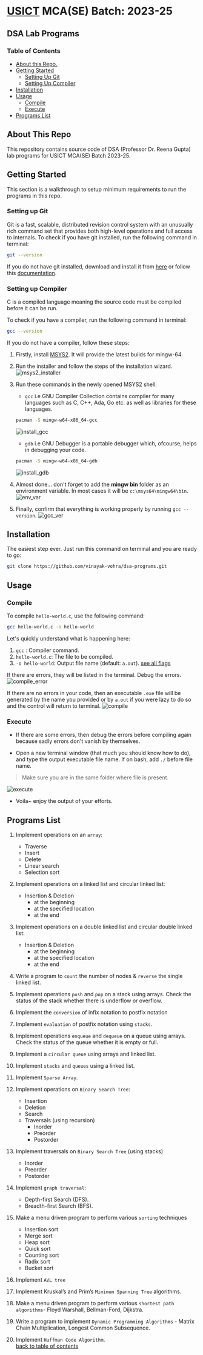 # [USICT](http://www.ipu.ac.in/usict) MCA(SE) Batch: 2023-25

## DSA Lab Programs

### Table of Contents

- [About this Repo.](#about-this-repo)
- [Getting Started](#getting-started)
  - [Setting Up Git](#setting-up-git)
  - [Setting Up Compiler](#setting-up-compiler)
- [Installation](#installation)
- [Usage](#usage)
  - [Compile](#compile)
  - [Execute](#execute)
- [Programs List](#programs-list)

## About This Repo

This repository contains source code of DSA (Professor Dr. Reena Gupta)  lab programs for USICT MCA(SE) Batch 2023-25.

## Getting Started

This section is a walkthrough to setup minimum requirements to run the programs in this repo.

### Setting up Git

Git is a fast, scalable, distributed revision control system with an unusually rich command set that provides both high-level operations and full access to internals.
To check if you have git installed, run the following command in terminal:

``` bash
git --version
```

If you do not have git installed, download and install it from [here](https://git-scm.com/downloads) or follow this [documentation](https://git-scm.com/book/en/v2/Getting-Started-Installing-Git).

### Setting up Compiler

C is a compiled language meaning the source code must be compiled before it can be run.

To check if you have a compiler, run the following command in terminal:

``` bash
gcc --version 
```

If you do not have a compiler, follow these steps:

1. Firstly, install [MSYS2](https://github.com/msys2/msys2-installer/releases/download/2023-05-26/msys2-x86_64-20230526.exe). It will provide the latest builds for mingw-64.

2. Run the installer and follow the steps of the installation wizard.
![msys2_installer](./media//msys2_installer.jpg)

3. Run these commands in the newly opened MSYS2 shell:
    - `gcc` i.e GNU Compiler Collection contains compiler for many languages such as C, C++, Ada, Go etc. as well as libraries for these languages.

    ``` bash
    pacman -S mingw-w64-x86_64-gcc
    ```

    ![install_gcc](./media//install_gcc.gif)

    - `gdb` i.e GNU Debugger is a portable debugger which, ofcourse, helps in debugging your code.

    ``` bash
    pacman -S mingw-w64-x86_64-gdb
    ```

    ![install_gdb](./media//install_gdb.gif)

4. Almost done... don't forget to add the **mingw bin** folder as an environment variable.
In most cases it will be `c:\msys64\mingw64\bin`.
![env_var](./media//env_var.jpg)

5. Finally, confirm that everything is working properly by running `gcc --version`.
![gcc_ver](./media//gcc_ver.jpg)

## Installation

The easiest step ever. Just run this command on terminal and you are ready to go:

``` bash
git clone https://github.com/vinayak-vohra/dsa-programs.git
```

## Usage

### Compile

To compile `hello-world.c`, use the following command:

``` bash
gcc hello-world.c -o hello-world
```

Let's quickly understand what is happening here:

1. `gcc` : Compiler command.
2. `hello-world.c`: The file to be compiled.
3. `-o hello-world`: Output file name (default: `a.out`). [see all flags](https://gcc.gnu.org/onlinedocs/gcc/Option-Summary.html)

If there are errors, they will be listed in the terminal. Debug the errors.
![compile_error](./media/compile_error.gif)

If there are no errors in your code, then an executable `.exe` file will be generated by the name you provided or by `a.out` if you were lazy to do so and the control will return to terminal.
![compile](./media/compile.gif)

### Execute

- If there are some errors, then debug the errors before compiling again because sadly errors don't vanish by themselves.

- Open a new terminal window (that much you should know how to do), and type the output executable file name. If on bash, add `./` before file name.

> Make sure you are in the same folder where file is present.

![execute](./media//execute.gif)

- Voila~ enjoy the output of your efforts.

## Programs List

1. Implement operations on an `array`:
    - Traverse
    - Insert
    - Delete
    - Linear search
    - Selection sort  

2. Implement operations on a  linked list and circular linked list:
    - Insertion & Deletion
        - at the beginning
        - at the specified location
        - at the end

3. Implement operations on a double linked list and circular double linked list:
    - Insertion & Deletion
        - at the beginning
        - at the specified location
        - at the end

4. Write a program to `count` the number of nodes & `reverse` the single linked list.

5. Implement operations `push` and `pop` on a stack using arrays. Check the status of the stack whether there is underflow or overflow.

6. Implement the `conversion` of infix notation to postfix notation

7. Implement `evaluation` of postfix notation using `stacks`.

8. Implement operations `enqueue` and `dequeue` on a queue using arrays. Check the status of the queue whether it is empty or full.

9. Implement a `circular queue` using arrays and linked list.

10. Implement `stacks` and `queues` using a linked list.

11. Implement `Sparse Array`.

12. Implement operations on `Binary Search Tree`:
    - Insertion
    - Deletion
    - Search
    - Traversals (using recursion)
        - Inorder
        - Preorder
        - Postorder

13. Implement traversals on `Binary Search Tree` (using stacks)
    - Inorder
    - Preorder
    - Postorder

14. Implement `graph traversal`:
    - Depth-first Search (DFS).
    - Breadth-first Search (BFS).

15. Make a menu driven program to perform various `sorting` techniques
    - Insertion sort
    - Merge sort
    - Heap sort
    - Quick sort
    - Counting sort
    - Radix sort
    - Bucket sort

16. Implement `AVL tree`

17. Implement Kruskal’s and Prim’s `Minimum Spanning Tree` algorithms.

18. Make a menu driven program to perform various `shortest path algorithms`- Floyd Warshall, Bellman-Ford, Dijkstra.

19. Write a program to implement `Dynamic Programming Algorithms` - Matrix Chain Multiplication, Longest Common Subsequence.

20. Implement `Huffman Code Algorithm`.
\
[back to table of contents](#table-of-contents)
